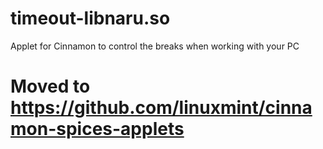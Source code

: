 # timeout-libnaru.so
Applet for Cinnamon to control the breaks when working with your PC

# Moved to https://github.com/linuxmint/cinnamon-spices-applets

